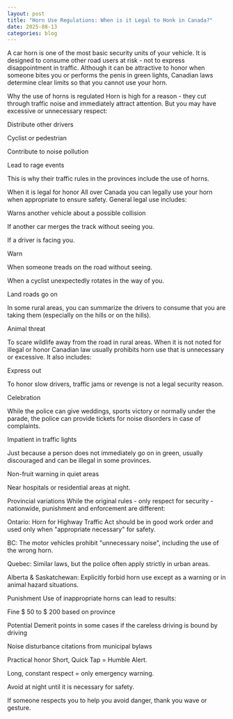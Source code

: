 ```yaml
---
layout: post
title: "Horn Use Regulations: When is it Legal to Honk in Canada?"
date: 2025-08-13
categories: blog
---
```


A car horn is one of the most basic security units of your vehicle. It is designed to consume other road users at risk - not to express disappointment in traffic. Although it can be attractive to honor when someone bites you or performs the penis in green lights, Canadian laws determine clear limits so that you cannot use your horn.

Why the use of horns is regulated
Horn is high for a reason - they cut through traffic noise and immediately attract attention. But you may have excessive or unnecessary respect:

Distribute other drivers

Cyclist or pedestrian

Contribute to noise pollution

Lead to rage events

This is why their traffic rules in the provinces include the use of horns.

When it is legal for honor
All over Canada you can legally use your horn when appropriate to ensure safety. General legal use includes:

Warns another vehicle about a possible collision

If another car merges the track without seeing you.

If a driver is facing you.

Warn

When someone treads on the road without seeing.

When a cyclist unexpectedly rotates in the way of you.

Land roads go on

In some rural areas, you can summarize the drivers to consume that you are taking them (especially on the hills or on the hills).

Animal threat

To scare wildlife away from the road in rural areas.
When it is not noted for illegal or honor
Canadian law usually prohibits horn use that is unnecessary or excessive. It also includes:

Express out

To honor slow drivers, traffic jams or revenge is not a legal security reason.

Celebration

While the police can give weddings, sports victory or normally under the parade, the police can provide tickets for noise disorders in case of complaints.

Impatient in traffic lights

Just because a person does not immediately go on in green, usually discouraged and can be illegal in some provinces.

Non-fruit warning in quiet areas

Near hospitals or residential areas at night.

Provincial variations
While the original rules - only respect for security - nationwide, punishment and enforcement are different:

Ontario: Horn for Highway Traffic Act should be in good work order and used only when "appropriate necessary" for safety.

BC: The motor vehicles prohibit "unnecessary noise", including the use of the wrong horn.

Quebec: Similar laws, but the police often apply strictly in urban areas.

Alberta & Saskatchewan: Explicitly forbid horn use except as a warning or in animal hazard situations.

Punishment
Use of inappropriate horns can lead to results:

Fine $ 50 to $ 200 based on province

Potential Demerit points in some cases if the careless driving is bound by driving

Noise disturbance citations from municipal bylaws

Practical honor
Short, Quick Tap = Humble Alert.

Long, constant respect = only emergency warning.

Avoid at night until it is necessary for safety.

If someone respects you to help you avoid danger, thank you wave or gesture.